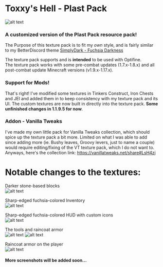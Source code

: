 # Toxxy's Hell - Plast Pack

![alt text](https://i.imgur.com/wvyx4Ga.png)  

### A customized version of the Plast Pack resource pack!  
The Purpose of this texture pack is to fit my *own* style, and is fairly similar to my BetterDiscord theme [SimplyDark - Fuchsia Darkness](https://github.com/ToxxyTheTrash/SimplyDarkFuchsiaDarkness)

The texture pack supports and is **intended** to be used with Optifine.  
The texture pack works with some pre-combat updates (1.7.x-1.8.x) and all post-combat update Minecraft versions (v1.9.x-1.17.x).

### Support for Mods!  
That's right! I've modified some textures in Tinkers Construct, Iron Chests and JEI and added them in to keep consistency with my texture pack and its UI. The custom textures are now built in directly into the texture pack. **Some unfinished changes in 1.1.9.5 for now**.

### Addon - Vanilla Tweaks  
I've made my own little pack for Vanilla Tweaks collection, which should spice up the texture pack a bit more. Limited on what I was able to add since adding more (ie. Bushy leaves, Groovy levers, just to name a couple) would require editing/fixing of the VT texture pack, which I do not want to. Anyways, here's the collection link: https://vanillatweaks.net/share#LsH4zj

# Notable changes to the textures:  
Darker stone-based blocks  
![alt text](https://i.imgur.com/wCAyONT.png)  

Sharp-edged fuchsia-colored Inventory  
![alt text](https://i.imgur.com/Qg1f0kI.png)  

Sharp-edged fuchsia-colored HUD with custom icons    
![alt text](https://i.imgur.com/4ObF6VG.png)  

The tools and raincoat armor  
![alt text](https://i.imgur.com/7pQLITN.png) ![alt text](https://i.imgur.com/i9cI3t1.png)  

Raincoat armor on the player  
![alt text](https://i.imgur.com/nuXRoei.jpg)  

#### More screenshots will be added soon...
